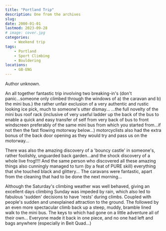 ```yaml
---
title: "Portland Trip"
description: One from the archives
slug: 
date: 2000-01-01
lastmod: 2023-09-28
# image: cover.jpg
categories:
    - Weekend trip
tags:
    - Portland
    - Sport Climbing
    - Bouldering
locations:
    - GB-ENG
---
```


Author unknown.

An all together fantastic trip involving two breaking-in's (don't panic...someone only climbed
through the windows of a) the caravan and b) the mini bus.) the rather unfair exclusion of a very
authentic and rustic looking ice pick, much to someone's utter dismay... ...the full novelty of the
mini bus roof rack (inclusive of very useful ladder up the back of the bus to enable a quick and easy
transfer of self from very back of bus to front windscreen preferably of the same mini bus from
which you started from...if not then the fast flowing motorway below...) motorcyclists also had the
extra bonus of the back door opening as they would try and pass us on the motorway...


There was also the amazing discovery of a 'bouncy castle' in someone's, rather foolishly, unguarded
back garden...and the shock discovery of a whole live frog!!!! And the same person who discovered
all these amazing things also cunningly managed to turn (by a feat of PURE skill) everything that
she touched black and glittery... The caravans were fantastic, apart from the cleaning that had to be
done the next morning...


Although the Saturday's climbing weather was well behaved, giving an excellent days climbing
Sunday was impeded by rain, which also led to fabulous 'sudden' decisions to have 'rests' during
climbs. Coupled with people's sudden and unexplained attraction to the ground. The followed by an
even more spectacular climb back up a steep, muddy, bramble lined walk to the mini bus. The keys
to which had gone on a little adventure all of their own...
Everyone made it back in one piece, and no one had left and bags anywhere (especially in Beit
Quad...)